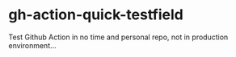 # gh-action-quick-testfield
Test Github Action in no time and personal repo, not in production environment... 
